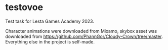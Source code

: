 # testovoe
Test task for Lesta Games Academy 2023. 

Character animations were downloaded from Mixamo, skybox asset was downloaded from https://github.com/PhannGor/Cloudy-Crown/tree/master. Everything else in the project is self-made.

